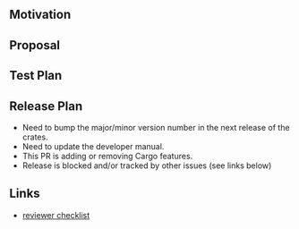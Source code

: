 ## Motivation

<!-- Short text indicating what this PR aims to accomplish. -->

## Proposal

<!-- What are the proposed changes and why are they appropriate? -->

## Test Plan

<!-- How to test that the changes are correct. -->

## Release Plan

<!--
How to safely release the changes.

Please only include the relevant items (if any) and create issues to track future release work.
-->
- Need to bump the major/minor version number in the next release of the crates.
- Need to update the developer manual.
- This PR is adding or removing Cargo features.
- Release is blocked and/or tracked by other issues (see links below)

## Links

<!--
Optional section for related PRs, related issues, and other references.

If needed, please create issues to track future improvements and link them here.
-->
- [reviewer checklist](https://github.com/linera-io/linera-protocol/blob/main/CONTRIBUTING.md#reviewer-checklist)
